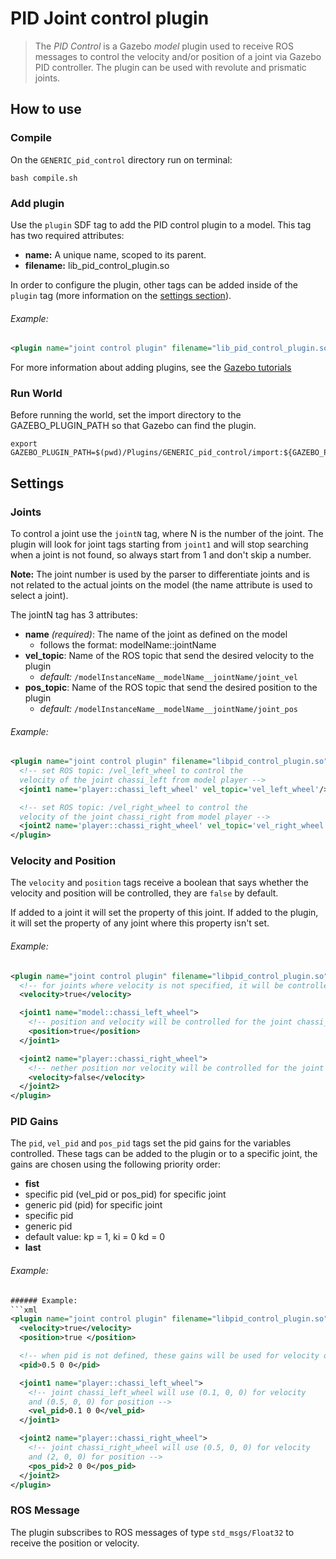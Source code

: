# PID Joint control plugin
> The *PID Control* is a Gazebo *model* plugin used to receive ROS messages to control the velocity and/or position of a joint via Gazebo PID controller. The plugin can be used with revolute and prismatic joints.

## How to use
### Compile
On the `GENERIC_pid_control` directory run on terminal:

```
bash compile.sh
```

### Add plugin
Use the `plugin` SDF tag to add the PID control plugin to a model.
This tag has two required attributes:
* **name:** A unique name, scoped to its parent.
* **filename:** lib_pid_control_plugin.so

In order to configure the plugin, other tags can be added inside of the `plugin` tag (more information on the [settings section](#settings)).

###### Example:

```xml
<plugin name="joint control plugin" filename="lib_pid_control_plugin.so"/>
```
For more information about adding plugins, see the [Gazebo tutorials](http://gazebosim.org/tutorials?tut=plugins_model&cat=running_the_plugin#RunningthePlugin.)

### Run World
Before running the world, set the import directory to the GAZEBO_PLUGIN_PATH so that Gazebo can find the plugin.

```
export GAZEBO_PLUGIN_PATH=$(pwd)/Plugins/GENERIC_pid_control/import:${GAZEBO_PLUGIN_PATH}
```

## Settings

### Joints
To control a joint use the `jointN` tag, where N is the number of the joint.
The plugin will look for joint tags starting from `joint1` and will stop searching when a joint is not found, so always start from 1 and don't skip a number.

**Note:** The joint number is used by the parser to differentiate joints and is not related to the actual joints on the model (the name attribute is used to select a joint).

The jointN tag has 3 attributes:
* **name** *(required)*: The name of the joint as defined on the model
  * follows the format: modelName::jointName
* **vel_topic**: Name of the ROS topic that send the desired velocity to the plugin
  * *default:* `/modelInstanceName__modelName__jointName/joint_vel`
* **pos_topic**: Name of the ROS topic that send the desired position to the plugin
  * *default:* `/modelInstanceName__modelName__jointName/joint_pos`

###### Example:
```xml
<plugin name="joint control plugin" filename="libpid_control_plugin.so">
  <!-- set ROS topic: /vel_left_wheel to control the
  velocity of the joint chassi_left from model player -->
  <joint1 name='player::chassi_left_wheel' vel_topic='vel_left_wheel'/>

  <!-- set ROS topic: /vel_right_wheel to control the
  velocity of the joint chassi_right from model player -->
  <joint2 name='player::chassi_right_wheel' vel_topic='vel_right_wheel'/>
</plugin>
```

### Velocity and Position
The `velocity` and `position` tags receive a boolean that says whether the velocity and position will be controlled, they are `false` by default.

If added to a joint it will set the property of this joint. If added to the plugin, it will set the property of any joint where this property isn't set.

###### Example:
```xml
<plugin name="joint control plugin" filename="libpid_control_plugin.so">
  <!-- for joints where velocity is not specified, it will be controlled, position won't -->
  <velocity>true</velocity>

  <joint1 name="model::chassi_left_wheel">
    <!-- position and velocity will be controlled for the joint chassi_left_wheel -->
    <position>true</position>
  </joint1>

  <joint2 name="player::chassi_right_wheel">
    <!-- nether position nor velocity will be controlled for the joint chassi_right_wheel -->
    <velocity>false</velocity>
  </joint2>
</plugin>
```

### PID Gains
The `pid`, `vel_pid` and `pos_pid` tags set the pid gains for the variables controlled. These tags can be added to the plugin or to a specific joint, the gains are chosen using the following priority order:

* **fist**
* specific pid (vel_pid or pos_pid) for specific joint
* generic pid (pid) for specific joint
* specific pid
* generic pid
* default value: kp = 1,  ki = 0 kd = 0
* **last**

###### Example:
```xml
###### Example:
```xml
<plugin name="joint control plugin" filename="libpid_control_plugin.so">
  <velocity>true</velocity>
  <position>true </position>

  <!-- when pid is not defined, these gains will be used for velocity or position -->
  <pid>0.5 0 0</pid>

  <joint1 name="player::chassi_left_wheel">
    <!-- joint chassi_left_wheel will use (0.1, 0, 0) for velocity
    and (0.5, 0, 0) for position -->
    <vel_pid>0.1 0 0</vel_pid>
  </joint1>

  <joint2 name="player::chassi_right_wheel">
    <!-- joint chassi_right_wheel will use (0.5, 0, 0) for velocity
    and (2, 0, 0) for position -->
    <pos_pid>2 0 0</pos_pid>
  </joint2>
</plugin>
```

### ROS Message
The plugin subscribes to ROS messages of type `std_msgs/Float32` to receive the position or velocity.
